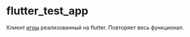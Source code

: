 # flutter_test_app

Клиент [игры](https://github.com/Xfox1/tic-tac-toe) реализованный на flutter. Повторяет весь функционал.